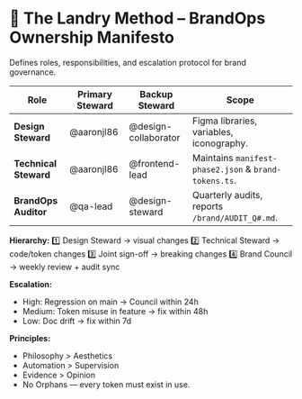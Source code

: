 # 🧭 The Landry Method – BrandOps Ownership Manifesto

Defines roles, responsibilities, and escalation protocol for brand governance.

| Role | Primary Steward | Backup Steward | Scope |
|------|------------------|----------------|-------|
| **Design Steward** | @aaronjl86 | @design-collaborator | Figma libraries, variables, iconography. |
| **Technical Steward** | @aaronjl86 | @frontend-lead | Maintains `manifest-phase2.json` & `brand-tokens.ts`. |
| **BrandOps Auditor** | @qa-lead | @design-steward | Quarterly audits, reports `/brand/AUDIT_Q#.md`. |

**Hierarchy:**
1️⃣ Design Steward → visual changes
2️⃣ Technical Steward → code/token changes
3️⃣ Joint sign-off → breaking changes
4️⃣ Brand Council → weekly review + audit sync

**Escalation:**
- High: Regression on main → Council within 24h
- Medium: Token misuse in feature → fix within 48h
- Low: Doc drift → fix within 7d

**Principles:**
- Philosophy > Aesthetics
- Automation > Supervision
- Evidence > Opinion
- No Orphans — every token must exist in use.
